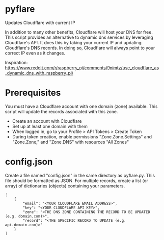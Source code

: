 # pyflare
Updates Cloudflare with current IP

In addition to many other benefits, Cloudflare will host your DNS for free. This script provides an alternative to dynamic dns services by leveraging Cloudflare's API. It does this by taking your current IP and updating Cloudflare's DNS records. In doing so, Cloudflare will always point to your correct IP even as it changes.

Inspiration: https://www.reddit.com/r/raspberry_pi/comments/9nimtz/use_cloudflare_as_dynamic_dns_with_raspberry_pi/


# Prerequisites
You must have a Cloudflare account with one domain (zone) available. This script will update the records associated with this zone.
* Create an account with Cloudflare
* Set up at least one domain with them
* When logged in, go to your Profile > API Tokens > Create Token
* During token creation, enable permissions "Zone.Zone.Settings" and "Zone.Zone," and "Zone.DNS" with resources "All Zones"


# config.json

Create a file named "config.json" in the same directory as pyflare.py. This file should be formatted as JSON. For multiple records, create a list (or array) of dictionaries (objects) containing your parameters.

```
[
	{
		"email": "<YOUR CLOUDFLARE EMAIL ADDRESS>",
		"key": "<YOUR CLOUDFLARE API KEY>",
		"zone": "<THE DNS ZONE CONTAINING THE RECORD TO BE UPDATED (e.g. domain.com)>",
		"record": "<THE SPECIFIC RECORD TO UPDATE (e.g. api.domain.com)>"
	}
]
```
